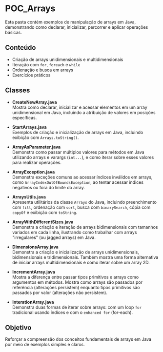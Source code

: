 # POC_Arrays

Esta pasta contém exemplos de manipulação de arrays em Java, demonstrando como declarar, inicializar, percorrer e aplicar operações básicas.

## Conteúdo

- Criação de arrays unidimensionais e multidimensionais
- Iteração com `for`, `foreach` e `while`
- Ordenação e busca em arrays
- Exercícios práticos

## Classes
- **CreateNewArray.java**  
  Mostra como declarar, inicializar e acessar elementos em um array unidimensional em Java, incluindo a atribuição de valores em posições específicas.

- **StartArrays.java**  
   Exemplos de criação e inicialização de arrays em Java, incluindo exibição com `Arrays.toString()`.
  
- **ArrayAsParameter.java**  
  Demonstra como passar múltiplos valores para métodos em Java utilizando arrays e varargs (`int...`), e como iterar sobre esses valores para realizar operações.

- **ArrayException.java**  
  Demonstra exceções comuns ao acessar índices inválidos em arrays, como `ArrayIndexOutOfBoundsException`, ao tentar acessar índices negativos ou fora do limite do array.

- **ArraysUtils.java**  
  Apresenta utilitários da classe `Arrays` do Java, incluindo preenchimento com `fill`, ordenação com `sort`, busca com `binarySearch`, cópia com `copyOf` e exibição com `toString`.

- **ArrayWithDifferentSizes.java**  
  Demonstra a criação e iteração de arrays bidimensionais com tamanhos variados em cada linha, ilustrando como trabalhar com arrays "irregulares" (ou jagged arrays) em Java.

- **DimensionsArray.java**  
  Demonstra a criação e inicialização de arrays unidimensionais, bidimensionais e tridimensionais. Também mostra uma forma alternativa de iniciar arrays multidimensionais e como iterar sobre um array 2D.

- **IncrementArray.java**  
  Mostra a diferença entre passar tipos primitivos e arrays como argumentos em métodos. Mostra como arrays são passados por referência (alterações persistem) enquanto tipos primitivos são passados por valor (alterações não persistem).

- **InterationArray.java**  
  Demonstra duas formas de iterar sobre arrays: com um loop `for` tradicional usando índices e com o `enhanced for` (for-each).  

## Objetivo
Reforçar a compreensão dos conceitos fundamentais de arrays em Java por meio de exemplos simples e claros.
